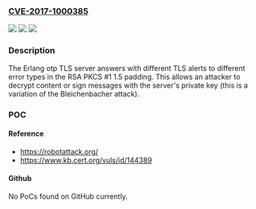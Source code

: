 ### [CVE-2017-1000385](https://cve.mitre.org/cgi-bin/cvename.cgi?name=CVE-2017-1000385)
![](https://img.shields.io/static/v1?label=Product&message=n%2Fa&color=blue)
![](https://img.shields.io/static/v1?label=Version&message=n%2Fa&color=blue)
![](https://img.shields.io/static/v1?label=Vulnerability&message=n%2Fa&color=brighgreen)

### Description

The Erlang otp TLS server answers with different TLS alerts to different error types in the RSA PKCS #1 1.5 padding. This allows an attacker to decrypt content or sign messages with the server's private key (this is a variation of the Bleichenbacher attack).

### POC

#### Reference
- https://robotattack.org/
- https://www.kb.cert.org/vuls/id/144389

#### Github
No PoCs found on GitHub currently.

